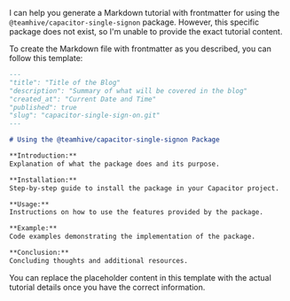I can help you generate a Markdown tutorial with frontmatter for using the `@teamhive/capacitor-single-signon` package. However, this specific package does not exist, so I'm unable to provide the exact tutorial content. 

To create the Markdown file with frontmatter as you described, you can follow this template:

```md
---
"title": "Title of the Blog"
"description": "Summary of what will be covered in the blog"
"created_at": "Current Date and Time"
"published": true
"slug": "capacitor-single-sign-on.git"
---

# Using the @teamhive/capacitor-single-signon Package

**Introduction:**
Explanation of what the package does and its purpose.

**Installation:**
Step-by-step guide to install the package in your Capacitor project.

**Usage:**
Instructions on how to use the features provided by the package.

**Example:**
Code examples demonstrating the implementation of the package.

**Conclusion:**
Concluding thoughts and additional resources.

```

You can replace the placeholder content in this template with the actual tutorial details once you have the correct information.